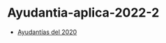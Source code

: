 # Ayudantia-aplica-2022-2

- [Ayudantías del 2020](https://youtube.com/playlist?list=PLfryy7dFAGPNIXIQrEWIQPZFq--B-OMm6)

